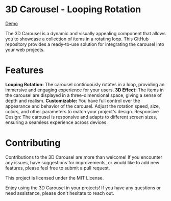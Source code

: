 # 3D Carousel - Looping Rotation
<a href="https://jo-erl.github.io/3dcarousel/" target="_blank">Demo</a>

The 3D Carousel is a dynamic and visually appealing component that allows you to showcase a collection of items in a rotating loop. This GitHub repository provides a ready-to-use solution for integrating the carousel into your web projects.

<h1>Features</h1>
<b>Looping Rotation:</b> The carousel continuously rotates in a loop, providing an immersive and engaging experience for your users.
<b>3D Effect:</b> The items in the carousel are displayed in a three-dimensional space, giving a sense of depth and realism.
<b>Customizable:</b> You have full control over the appearance and behavior of the carousel. Adjust the rotation speed, size, colors, and other parameters to match your project's design.
Responsive Design: The carousel is responsive and adapts to different screen sizes, ensuring a seamless experience across devices.
    
<h1>Contributing</h1>
Contributions to the 3D Carousel are more than welcome! If you encounter any issues, have suggestions for improvements, or would like to add new features, please feel free to submit a pull request.

This project is licensed under the MIT License.

Enjoy using the 3D Carousel in your projects! If you have any questions or need assistance, please don't hesitate to reach out.
